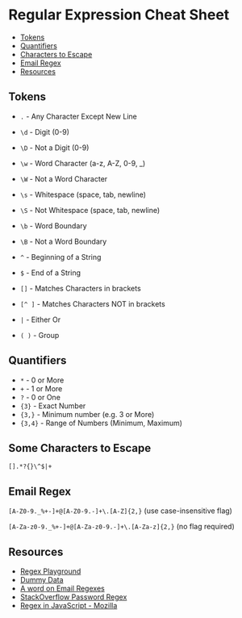 # Regular Expression Cheat Sheet

- [Tokens](#token)
- [Quantifiers](#quantifiers)
- [Characters to Escape](#some-characters-to-escape)
- [Email Regex](#email-regex)
- [Resources](#resources)

## Tokens

- `.` - Any Character Except New Line
- `\d` - Digit (0-9)
- `\D` - Not a Digit (0-9)
- `\w` - Word Character (a-z, A-Z, 0-9, \_)
- `\W` - Not a Word Character
- `\s` - Whitespace (space, tab, newline)
- `\S` - Not Whitespace (space, tab, newline)

- `\b` - Word Boundary
- `\B` - Not a Word Boundary
- `^` - Beginning of a String
- `$` - End of a String

- `[]` - Matches Characters in brackets
- `[^ ]` - Matches Characters NOT in brackets
- `|` - Either Or
- `( )` - Group

## Quantifiers

- `*` - 0 or More
- `+` - 1 or More
- `?` - 0 or One
- `{3}` - Exact Number
- `{3,}` - Minimum number (e.g. 3 or More)
- `{3,4}` - Range of Numbers (Minimum, Maximum)

## Some Characters to Escape

`[].*?{}\^$|+`

## Email Regex

`[A-Z0-9._%+-]+@[A-Z0-9.-]+\.[A-Z]{2,}` (use case-insensitive flag)

`[A-Za-z0-9._%+-]+@[A-Za-z0-9.-]+\.[A-Za-z]{2,}` (no flag required)

## Resources

- [Regex Playground](https://regex101.com/)
- [Dummy Data](https://raw.githubusercontent.com/CoreyMSchafer/code_snippets/master/Regular-Expressions/data.txt)
- [A word on Email Regexes](https://www.regular-expressions.info/email.html)
- [StackOverflow Password Regex](https://stackoverflow.com/questions/19605150/regex-for-password-must-contain-at-least-eight-characters-at-least-one-number-a)
- [Regex in JavaScript - Mozilla](https://developer.mozilla.org/en-US/docs/Web/JavaScript/Guide/Regular_Expressions/Cheatsheet)
